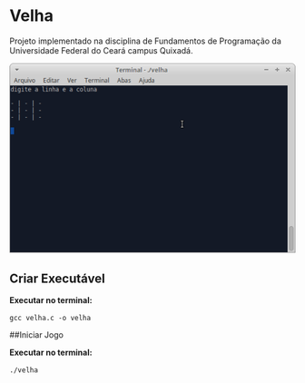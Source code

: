 # Velha

Projeto implementado na disciplina de Fundamentos de Programação da Universidade Federal do Ceará campus Quixadá.

<img src="images/velha.png" alt="tela do jogo">

## Criar Executável

**Executar no terminal:** 

```terminal
gcc velha.c -o velha
```

##Iniciar Jogo

**Executar no terminal:** 

```terminal
./velha
```